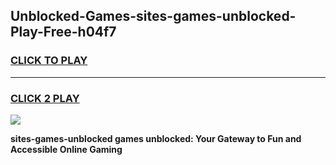 
## Unblocked-Games-sites-games-unblocked-Play-Free-h04f7
<h3>
<a href="https://premium76.site?title=sites-games-unblocked&ref=18A1">CLICK TO PLAY</a></h3>
<hr>

<h3>
<a href="https://premium76.site?title=sites-games-unblocked&ref=18A1">CLICK 2 PLAY</a>
  
</h3>

<a href="https://premium76.site?title=sites-games-unblocked&ref=18A1"><img src="https://clearcache.store/games.png"></a>


**sites-games-unblocked games unblocked: Your Gateway to Fun and Accessible Online Gaming**
